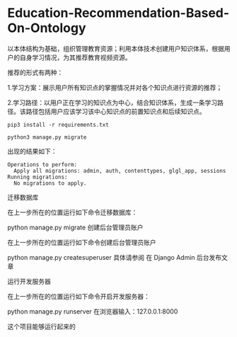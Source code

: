 # Education-Recommendation-Based-On-Ontology
以本体结构为基础，组织管理教育资源；利用本体技术创建用户知识体系，根据用户的自身学习情况，为其推荐教育视频资源。

推荐的形式有两种：

1.学习方案：展示用户所有知识点的掌握情况并对各个知识点进行资源的推荐；

2.学习路径：以用户正在学习的知识点为中心，结合知识体系，生成一条学习路径。该路径包括用户应该学习该中心知识点的前置知识点和后续知识点。


```
pip3 install -r requirements.txt
```


```
python3 manage.py migrate
```

出现的结果如下：

```
Operations to perform:
  Apply all migrations: admin, auth, contenttypes, glgl_app, sessions
Running migrations:
  No migrations to apply.
```



迁移数据库

在上一步所在的位置运行如下命令迁移数据库：

python manage.py migrate
创建后台管理员账户

在上一步所在的位置运行如下命令创建后台管理员账户

python manage.py createsuperuser
具体请参阅 在 Django Admin 后台发布文章

运行开发服务器

在上一步所在的位置运行如下命令开启开发服务器：

python manage.py runserver
在浏览器输入：127.0.0.1:8000

这个项目能够运行起来的
